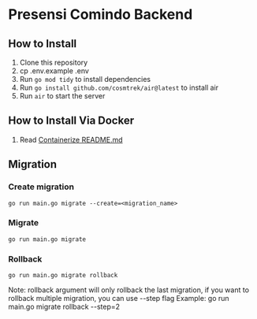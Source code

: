 # Presensi Comindo Backend

## How to Install
1. Clone this repository
2. cp .env.example .env
3. Run `go mod tidy` to install dependencies
4. Run `go install github.com/cosmtrek/air@latest` to install air
5. Run `air` to start the server

## How to Install Via Docker
1. Read [Containerize README.md](https://github.com/ExeCiety/containerize-presensi-comindo/blob/main/README.md)

## Migration
### Create migration
```
go run main.go migrate --create=<migration_name>
```

### Migrate
```
go run main.go migrate
```

### Rollback
```
go run main.go migrate rollback
```
Note: rollback argument will only rollback the last migration, if you want to rollback multiple migration, you can use --step flag
Example: go run main.go migrate rollback --step=2